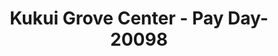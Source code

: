 ---
f_zip-code: 96766
f_state-code: HI
title: Kukui Grove Center - Pay Day-20098
f_phone: 808-632-0881
f_city-only: Lihue
f_address: 3-2600 Kaumualii Highway Lihue
f_location-unique-id: '20098'
slug: kukui-grove-center---pay-day-20098
updated-on: '2024-05-30T13:46:58.046Z'
created-on: '2024-05-30T13:36:59.803Z'
published-on: '2024-05-30T13:54:32.469Z'
f_city-state: cms/city/lihue-hi.md
f_company: cms/company/kukui-grove-center---pay-day.md
f_state: cms/state/hawaii.md
layout: '[payday-loan].html'
tags: payday-loan
---